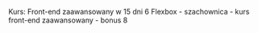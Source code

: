 Kurs: Front-end zaawansowany w 15 dni 6
Flexbox - szachownica - kurs front-end zaawansowany - bonus 8